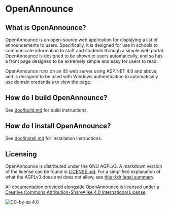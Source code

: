# OpenAnnounce

## What is OpenAnnounce?

OpenAnnounce is an open-source web application for displaying a list of announcements to users. Specifically, it is designed for use in schools to communicate information to staff and students through a simple web portal. OpenAnnounce is designed to be shown to users automatically, and so has a front page designed to be extremely simple and easy for users to read.

OpenAnnounce runs on an IIS web server using ASP.NET 4.0 and above, and is designed to be used with Windows authentication to automatically use domain credentials to view the page.

## How do I build OpenAnnounce?

See [doc/build.md](doc/build.md) for build instructions.

## How do I install OpenAnnounce?

See [doc/install.md](doc/install.md) for installation instructions.

## Licensing

OpenAnnounce is distributed under the GNU AGPLv3. A markdown version of the license can be found in [LICENSE.md](LICENSE.md). For a simplified explanation of what the AGPLv3 does and does not allow, see [this tl;dr legal summary](https://tldrlegal.com/license/gnu-affero-general-public-license-v3-%28agpl-3.0%29).

All documentation provided alongside OpenAnnounce is licensed under a [Creative Commons Attribution-ShareAlike 4.0 International License](https://creativecommons.org/licenses/by-sa/4.0/).

![CC-by-sa 4.0](https://i.creativecommons.org/l/by-sa/4.0/88x31.png)
